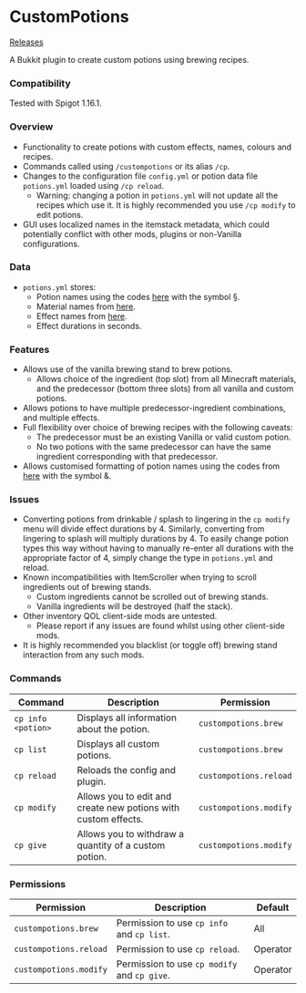 # CustomPotions
[Releases](https://github.com/IIInitiationnn/CustomPotions/releases)

A Bukkit plugin to create custom potions using brewing recipes.

### Compatibility
Tested with Spigot 1.16.1.

### Overview
- Functionality to create potions with custom effects, names, colours and recipes.
- Commands called using `/custompotions` or its alias `/cp`.
- Changes to the configuration file `config.yml` or potion data file `potions.yml` loaded using `/cp reload`.
    - Warning: changing a potion in `potions.yml` will not update all the recipes which use it. It is highly recommended
    you use `/cp modify` to edit potions.
- GUI uses localized names in the itemstack metadata, which could potentially conflict with other mods, plugins or non-Vanilla configurations.

### Data
- `potions.yml` stores:
    - Potion names using the codes [here](https://minecraft.gamepedia.com/Formatting_codes) with the symbol §.
    - Material names from [here](https://hub.spigotmc.org/javadocs/spigot/org/bukkit/Material.html).
    - Effect names from [here](https://hub.spigotmc.org/javadocs/spigot/org/bukkit/potion/PotionEffectType.html).
    - Effect durations in seconds.

### Features
- Allows use of the vanilla brewing stand to brew potions.
    - Allows choice of the ingredient (top slot) from all Minecraft materials, and the predecessor (bottom three slots)
     from all vanilla and custom potions.
- Allows potions to have multiple predecessor-ingredient combinations, and multiple effects.
- Full flexibility over choice of brewing recipes with the following caveats:
    - The predecessor must be an existing Vanilla or valid custom potion.
    - No two potions with the same predecessor can have the same ingredient corresponding with that predecessor.
- Allows customised formatting of potion names using the codes from
    [here](https://minecraft.gamepedia.com/Formatting_codes) with the symbol &.

### Issues
- Converting potions from drinkable / splash to lingering in the `cp modify` menu will divide effect durations by 4.
Similarly, converting from lingering to splash will multiply durations by 4. To easily change potion types this way
without having to manually re-enter all durations with the appropriate factor of 4, simply change the type in `potions.yml` and reload.
- Known incompatibilities with ItemScroller when trying to scroll ingredients out of brewing stands.
    - Custom ingredients cannot be scrolled out of brewing stands.
    - Vanilla ingredients will be destroyed (half the stack).
- Other inventory QOL client-side mods are untested.
    - Please report if any issues are found whilst using other client-side mods.
- It is highly recommended you blacklist (or toggle off) brewing stand interaction from any such mods.

### Commands
| Command | Description | Permission |
| ------- | ----------- | ---------- |
| `cp info <potion>` | Displays all information about the potion. | `custompotions.brew` |
| `cp list` | Displays all custom potions. | `custompotions.brew` |
| `cp reload` | Reloads the config and plugin. | `custompotions.reload` |
| `cp modify` |  Allows you to edit and create new potions with custom effects. | `custompotions.modify` |
| `cp give` | Allows you to withdraw a quantity of a custom potion. | `custompotions.modify` |
### Permissions
| Permission | Description | Default |
| ---------- | ----------- | ------- |
| `custompotions.brew` | Permission to use `cp info` and `cp list`. | All |
| `custompotions.reload` | Permission to use `cp reload`. | Operator |
| `custompotions.modify` | Permission to use `cp modify` and `cp give`. | Operator |